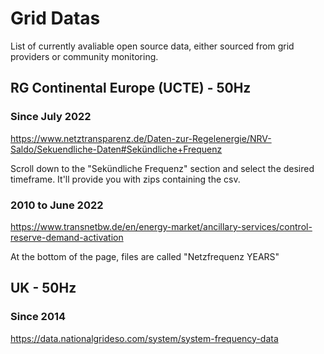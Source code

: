 # Grid Datas
List of currently avaliable open source data, either sourced from grid providers or community monitoring.

## RG Continental Europe (UCTE) - 50Hz

### Since July 2022
https://www.netztransparenz.de/Daten-zur-Regelenergie/NRV-Saldo/Sekuendliche-Daten#Sekündliche+Frequenz

Scroll down to the "Sekündliche Frequenz" section and select the desired timeframe. It'll provide you with zips containing the csv.

### 2010 to June 2022

https://www.transnetbw.de/en/energy-market/ancillary-services/control-reserve-demand-activation

At the bottom of the page, files are called "Netzfrequenz YEARS" 


## UK - 50Hz

### Since 2014
https://data.nationalgrideso.com/system/system-frequency-data

